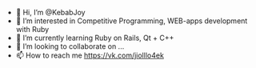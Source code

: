 - 👋 Hi, I’m @KebabJoy
- 👀 I’m interested in Competitive Programming, WEB-apps development with Ruby
- 🌱 I’m currently learning Ruby on Rails, Qt + C++
- 💞️ I’m looking to collaborate on ...
- 📫 How to reach me https://vk.com/jiolllo4ek

<!---
KebabJoy/KebabJoy is a ✨ special ✨ repository because its `README.md` (this file) appears on your GitHub profile.
You can click the Preview link to take a look at your changes.
--->
